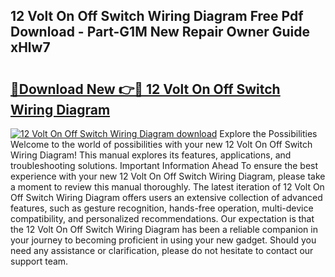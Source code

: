 ## 12 Volt On Off Switch Wiring Diagram Free Pdf Download - Part-G1M New Repair Owner Guide xHlw7

# <h2><a href="http://dfqjuuu.blite.top/?on=12+Volt+On+Off+Switch+Wiring+Diagram">🔗Download New 👉🔴 12 Volt On Off Switch Wiring Diagram</a></h2>

[![12 Volt On Off Switch Wiring Diagram download](https://i.imgur.com/lujVjoI.png)](http://dfqjuuu.blite.top/?on=12+Volt+On+Off+Switch+Wiring+Diagram)
Explore the Possibilities Welcome to the world of possibilities with your new 12 Volt On Off Switch Wiring Diagram! This manual explores its features, applications, and troubleshooting solutions. Important Information Ahead To ensure the best experience with your new 12 Volt On Off Switch Wiring Diagram, please take a moment to review this manual thoroughly. The latest iteration of 12 Volt On Off Switch Wiring Diagram offers users an extensive collection of advanced features, such as gesture recognition, hands-free operation, multi-device compatibility, and personalized recommendations. Our expectation is that the 12 Volt On Off Switch Wiring Diagram has been a reliable companion in your journey to becoming proficient in using your new gadget. Should you need any assistance or clarification, please do not hesitate to contact our support team.
